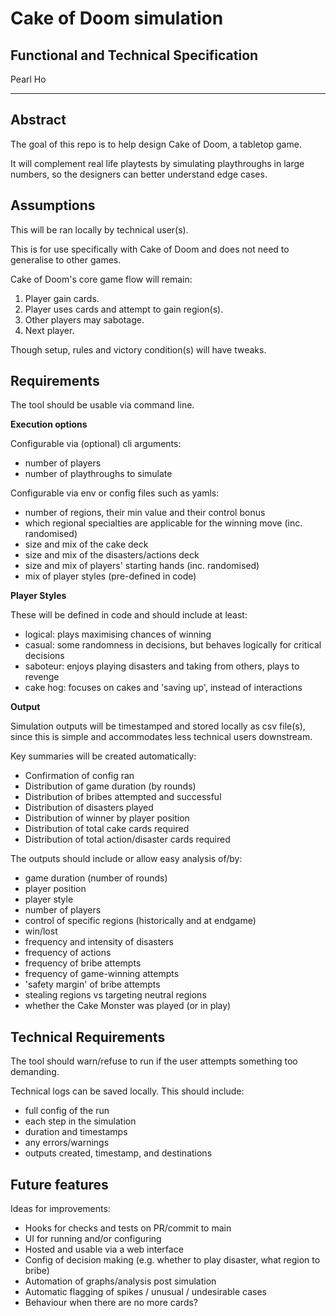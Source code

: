 # Cake of Doom simulation
## Functional and Technical Specification

Pearl Ho

----

## Abstract

The goal of this repo is to help design Cake of Doom, a tabletop game. 

It will complement real life playtests by simulating playthroughs in large numbers, so the designers can better understand edge cases.

## Assumptions

This will be ran locally by technical user(s).

This is for use specifically with Cake of Doom and does not need to generalise to other games.

Cake of Doom's core game flow will remain:
1. Player gain cards.
2. Player uses cards and attempt to gain region(s).
3. Other players may sabotage.
4. Next player.

Though setup, rules and victory condition(s) will have tweaks.

## Requirements 

The tool should be usable via command line.

**Execution options**

Configurable via (optional) cli arguments:
 - number of players
 - number of playthroughs to simulate

Configurable via env or config files such as yamls:
 - number of regions, their min value and their control bonus
 - which regional specialties are applicable for the winning move (inc. randomised)
 - size and mix of the cake deck
 - size and mix of the disasters/actions deck
 - size and mix of players' starting hands (inc. randomised)
 - mix of player styles (pre-defined in code)
 
 **Player Styles** 
 
 These will be defined in code and should include at least:
 - logical: plays maximising chances of winning
 - casual: some randomness in decisions, but behaves logically for critical decisions
 - saboteur: enjoys playing disasters and taking from others, plays to revenge
 - cake hog: focuses on cakes and 'saving up', instead of interactions
 
 **Output** 

Simulation outputs will be timestamped and stored locally as csv file(s), since this is simple and accommodates less technical users downstream.

Key summaries will be created automatically:
 - Confirmation of config ran
 - Distribution of game duration (by rounds)
 - Distribution of bribes attempted and successful
 - Distribution of disasters played
 - Distribution of winner by player position
 - Distribution of total cake cards required
 - Distribution of total action/disaster cards required

The outputs should include or allow easy analysis of/by:
 - game duration (number of rounds)
 - player position
 - player style
 - number of players
 - control of specific regions (historically and at endgame)
 - win/lost
 - frequency and intensity of disasters
 - frequency of actions
 - frequency of bribe attempts
 - frequency of game-winning attempts
 - 'safety margin' of bribe attempts
 - stealing regions vs targeting neutral regions
 - whether the Cake Monster was played (or in play)

## Technical Requirements

The tool should warn/refuse to run if the user attempts something too demanding.

Technical logs can be saved locally. This should include:
- full config of the run
- each step in the simulation
- duration and timestamps
- any errors/warnings
- outputs created, timestamp, and destinations

## Future features

Ideas for improvements:
- Hooks for checks and tests on PR/commit to main
- UI for running and/or configuring
- Hosted and usable via a web interface
- Config of decision making (e.g. whether to play disaster, what region to bribe)
- Automation of graphs/analysis post simulation
- Automatic flagging of spikes / unusual / undesirable cases
- Behaviour when there are no more cards?
